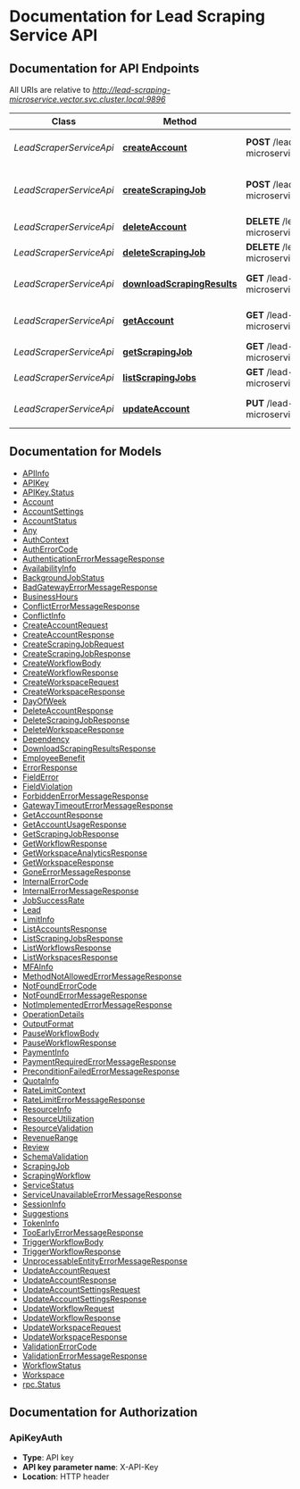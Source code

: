 # Documentation for Lead Scraping Service API

<a name="documentation-for-api-endpoints"></a>
## Documentation for API Endpoints

All URIs are relative to *http://lead-scraping-microservice.vector.svc.cluster.local:9896*

| Class | Method | HTTP request | Description |
|------------ | ------------- | ------------- | -------------|
| *LeadScraperServiceApi* | [**createAccount**](Apis/LeadScraperServiceApi.md#createaccount) | **POST** /lead-scraper-microservice/api/v1/accounts | Create a new account |
*LeadScraperServiceApi* | [**createScrapingJob**](Apis/LeadScraperServiceApi.md#createscrapingjob) | **POST** /lead-scraper-microservice/api/v1/jobs | Create a new job scraping task |
*LeadScraperServiceApi* | [**deleteAccount**](Apis/LeadScraperServiceApi.md#deleteaccount) | **DELETE** /lead-scraper-microservice/api/v1/accounts/{id} | Delete account |
*LeadScraperServiceApi* | [**deleteScrapingJob**](Apis/LeadScraperServiceApi.md#deletescrapingjob) | **DELETE** /lead-scraper-microservice/api/v1/jobs/{jobId} | Delete a specific job |
*LeadScraperServiceApi* | [**downloadScrapingResults**](Apis/LeadScraperServiceApi.md#downloadscrapingresults) | **GET** /lead-scraper-microservice/api/v1/jobs/{jobId}/download | Download job results as CSV |
*LeadScraperServiceApi* | [**getAccount**](Apis/LeadScraperServiceApi.md#getaccount) | **GET** /lead-scraper-microservice/api/v1/accounts/{id} | Get account details |
*LeadScraperServiceApi* | [**getScrapingJob**](Apis/LeadScraperServiceApi.md#getscrapingjob) | **GET** /lead-scraper-microservice/api/v1/jobs/{jobId} | Get a specific job |
*LeadScraperServiceApi* | [**listScrapingJobs**](Apis/LeadScraperServiceApi.md#listscrapingjobs) | **GET** /lead-scraper-microservice/api/v1/jobs | Get all jobs |
*LeadScraperServiceApi* | [**updateAccount**](Apis/LeadScraperServiceApi.md#updateaccount) | **PUT** /lead-scraper-microservice/api/v1/accounts | Update account details |


<a name="documentation-for-models"></a>
## Documentation for Models

 - [APIInfo](./Models/APIInfo.md)
 - [APIKey](./Models/APIKey.md)
 - [APIKey.Status](./Models/APIKey.Status.md)
 - [Account](./Models/Account.md)
 - [AccountSettings](./Models/AccountSettings.md)
 - [AccountStatus](./Models/AccountStatus.md)
 - [Any](./Models/Any.md)
 - [AuthContext](./Models/AuthContext.md)
 - [AuthErrorCode](./Models/AuthErrorCode.md)
 - [AuthenticationErrorMessageResponse](./Models/AuthenticationErrorMessageResponse.md)
 - [AvailabilityInfo](./Models/AvailabilityInfo.md)
 - [BackgroundJobStatus](./Models/BackgroundJobStatus.md)
 - [BadGatewayErrorMessageResponse](./Models/BadGatewayErrorMessageResponse.md)
 - [BusinessHours](./Models/BusinessHours.md)
 - [ConflictErrorMessageResponse](./Models/ConflictErrorMessageResponse.md)
 - [ConflictInfo](./Models/ConflictInfo.md)
 - [CreateAccountRequest](./Models/CreateAccountRequest.md)
 - [CreateAccountResponse](./Models/CreateAccountResponse.md)
 - [CreateScrapingJobRequest](./Models/CreateScrapingJobRequest.md)
 - [CreateScrapingJobResponse](./Models/CreateScrapingJobResponse.md)
 - [CreateWorkflowBody](./Models/CreateWorkflowBody.md)
 - [CreateWorkflowResponse](./Models/CreateWorkflowResponse.md)
 - [CreateWorkspaceRequest](./Models/CreateWorkspaceRequest.md)
 - [CreateWorkspaceResponse](./Models/CreateWorkspaceResponse.md)
 - [DayOfWeek](./Models/DayOfWeek.md)
 - [DeleteAccountResponse](./Models/DeleteAccountResponse.md)
 - [DeleteScrapingJobResponse](./Models/DeleteScrapingJobResponse.md)
 - [DeleteWorkspaceResponse](./Models/DeleteWorkspaceResponse.md)
 - [Dependency](./Models/Dependency.md)
 - [DownloadScrapingResultsResponse](./Models/DownloadScrapingResultsResponse.md)
 - [EmployeeBenefit](./Models/EmployeeBenefit.md)
 - [ErrorResponse](./Models/ErrorResponse.md)
 - [FieldError](./Models/FieldError.md)
 - [FieldViolation](./Models/FieldViolation.md)
 - [ForbiddenErrorMessageResponse](./Models/ForbiddenErrorMessageResponse.md)
 - [GatewayTimeoutErrorMessageResponse](./Models/GatewayTimeoutErrorMessageResponse.md)
 - [GetAccountResponse](./Models/GetAccountResponse.md)
 - [GetAccountUsageResponse](./Models/GetAccountUsageResponse.md)
 - [GetScrapingJobResponse](./Models/GetScrapingJobResponse.md)
 - [GetWorkflowResponse](./Models/GetWorkflowResponse.md)
 - [GetWorkspaceAnalyticsResponse](./Models/GetWorkspaceAnalyticsResponse.md)
 - [GetWorkspaceResponse](./Models/GetWorkspaceResponse.md)
 - [GoneErrorMessageResponse](./Models/GoneErrorMessageResponse.md)
 - [InternalErrorCode](./Models/InternalErrorCode.md)
 - [InternalErrorMessageResponse](./Models/InternalErrorMessageResponse.md)
 - [JobSuccessRate](./Models/JobSuccessRate.md)
 - [Lead](./Models/Lead.md)
 - [LimitInfo](./Models/LimitInfo.md)
 - [ListAccountsResponse](./Models/ListAccountsResponse.md)
 - [ListScrapingJobsResponse](./Models/ListScrapingJobsResponse.md)
 - [ListWorkflowsResponse](./Models/ListWorkflowsResponse.md)
 - [ListWorkspacesResponse](./Models/ListWorkspacesResponse.md)
 - [MFAInfo](./Models/MFAInfo.md)
 - [MethodNotAllowedErrorMessageResponse](./Models/MethodNotAllowedErrorMessageResponse.md)
 - [NotFoundErrorCode](./Models/NotFoundErrorCode.md)
 - [NotFoundErrorMessageResponse](./Models/NotFoundErrorMessageResponse.md)
 - [NotImplementedErrorMessageResponse](./Models/NotImplementedErrorMessageResponse.md)
 - [OperationDetails](./Models/OperationDetails.md)
 - [OutputFormat](./Models/OutputFormat.md)
 - [PauseWorkflowBody](./Models/PauseWorkflowBody.md)
 - [PauseWorkflowResponse](./Models/PauseWorkflowResponse.md)
 - [PaymentInfo](./Models/PaymentInfo.md)
 - [PaymentRequiredErrorMessageResponse](./Models/PaymentRequiredErrorMessageResponse.md)
 - [PreconditionFailedErrorMessageResponse](./Models/PreconditionFailedErrorMessageResponse.md)
 - [QuotaInfo](./Models/QuotaInfo.md)
 - [RateLimitContext](./Models/RateLimitContext.md)
 - [RateLimitErrorMessageResponse](./Models/RateLimitErrorMessageResponse.md)
 - [ResourceInfo](./Models/ResourceInfo.md)
 - [ResourceUtilization](./Models/ResourceUtilization.md)
 - [ResourceValidation](./Models/ResourceValidation.md)
 - [RevenueRange](./Models/RevenueRange.md)
 - [Review](./Models/Review.md)
 - [SchemaValidation](./Models/SchemaValidation.md)
 - [ScrapingJob](./Models/ScrapingJob.md)
 - [ScrapingWorkflow](./Models/ScrapingWorkflow.md)
 - [ServiceStatus](./Models/ServiceStatus.md)
 - [ServiceUnavailableErrorMessageResponse](./Models/ServiceUnavailableErrorMessageResponse.md)
 - [SessionInfo](./Models/SessionInfo.md)
 - [Suggestions](./Models/Suggestions.md)
 - [TokenInfo](./Models/TokenInfo.md)
 - [TooEarlyErrorMessageResponse](./Models/TooEarlyErrorMessageResponse.md)
 - [TriggerWorkflowBody](./Models/TriggerWorkflowBody.md)
 - [TriggerWorkflowResponse](./Models/TriggerWorkflowResponse.md)
 - [UnprocessableEntityErrorMessageResponse](./Models/UnprocessableEntityErrorMessageResponse.md)
 - [UpdateAccountRequest](./Models/UpdateAccountRequest.md)
 - [UpdateAccountResponse](./Models/UpdateAccountResponse.md)
 - [UpdateAccountSettingsRequest](./Models/UpdateAccountSettingsRequest.md)
 - [UpdateAccountSettingsResponse](./Models/UpdateAccountSettingsResponse.md)
 - [UpdateWorkflowRequest](./Models/UpdateWorkflowRequest.md)
 - [UpdateWorkflowResponse](./Models/UpdateWorkflowResponse.md)
 - [UpdateWorkspaceRequest](./Models/UpdateWorkspaceRequest.md)
 - [UpdateWorkspaceResponse](./Models/UpdateWorkspaceResponse.md)
 - [ValidationErrorCode](./Models/ValidationErrorCode.md)
 - [ValidationErrorMessageResponse](./Models/ValidationErrorMessageResponse.md)
 - [WorkflowStatus](./Models/WorkflowStatus.md)
 - [Workspace](./Models/Workspace.md)
 - [rpc.Status](./Models/rpc.Status.md)


<a name="documentation-for-authorization"></a>
## Documentation for Authorization

<a name="ApiKeyAuth"></a>
### ApiKeyAuth

- **Type**: API key
- **API key parameter name**: X-API-Key
- **Location**: HTTP header

